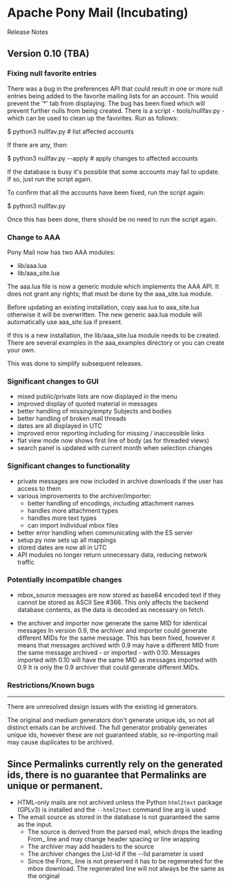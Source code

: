 # Apache Pony Mail (Incubating)

Release Notes

## Version 0.10 (TBA) ##

### Fixing null favorite entries ###

There was a bug in the preferences API that could result in one or more null entries
being added to the favorite mailing lists for an account. This would prevent the '*' tab from displaying.
The bug has been fixed which will prevent further nulls from being created.
There is a script - tools/nullfav.py - which can be used to clean up the favorites.
Run as follows:

$ python3 nullfav.py # list affected accounts

If there are any, then:

$ python3 nullfav.py --apply # apply changes to affected accounts

If the database is busy it's possible that some accounts may fail to update.
If so, just run the script again.

To confirm that all the accounts have been fixed, run the script again:

$ python3 nullfav.py

Once this has been done, there should be no need to run the script again.

### Change to AAA ###

Pony Mail now has two AAA modules:
- lib/aaa.lua
- lib/aaa_site.lua

The aaa.lua file is now a generic module which implements the AAA API.
It does not grant any rights; that must be done by the aaa_site.lua module.

Before updating an existing installation, copy aaa.lua to aaa_site.lua otherwise it will be overwritten.
The new generic aaa.lua module will automatically use aaa_site.lua if present.

If this is a new installation, the lib/aaa_site.lua module needs to be created.
There are several examples in the aaa_examples directory or you can create your own.

This was done to simplify subsequent releases.

### Significant changes to GUI ###

- mixed public/private lists are now displayed in the menu
- improved display of quoted material in messages
- better handling of missing/empty Subjects and bodies
- better handling of broken mail threads
- dates are all displayed in UTC
- improved error reporting including for missing / inaccessible links
- flat view mode now shows first line of body (as for threaded views)
- search panel is updated with current month when selection changes

### Significant changes to functionality ###

- private messages are now included in archive downloads if the user has access to them
- various improvements to the archiver/importer:
  - better handling of encodings, including attachment names
  - handles more attachment types
  - handles more text types
  - can import individual mbox files
- better error handling when communicating with the ES server
- setup.py now sets up all mappings
- stored dates are now all in UTC
- API modules no longer return unnecessary data, reducing network traffic

### Potentially incompatible changes ###

- mbox_source messages are now stored as base64 encoded text if they cannot be stored as ASCII
  See #366. 
  This only affects the backend database contents, as the data is decoded as necessary on fetch.
  
- the archiver and importer now generate the same MID for identical messages
  In version 0.9, the archiver and importer could generate different MIDs for the same message.
  This has been fixed, however it means that messages archived with 0.9 may have a different MID from
  the same message archived - or imported - with 0.10.
  Messages imported with 0.10 will have the same MID as messages imported with 0.9
  It is only the 0.9 archiver that could generate different MIDs.

### Restrictions/Known bugs ###
 
 ------
There are unresolved design issues with the existing id generators.

The original and medium generators don't generate unique ids, so not
all distinct emails can be archived.
The full generator probably generates unique ids, however these are not
guaranteed stable, so re-importing mail may cause duplicates to be archived. 

Since Permalinks currently rely on the generated ids, there is no guarantee
that Permalinks are unique or permanent.
 ------

 - HTML-only mails are not archived unless the Python `html2text` package (GPLv3) is installed and the `--html2text` command line arg is used
 - The email source as stored in the database is not guaranteed the same as the input.
   - The source is derived from the parsed mail, which drops the leading From_ line and may change header spacing or line wrapping
   - The archiver may add headers to the source
   - The archiver changes the List-Id if the --lid parameter is used
   - Since the From_ line is not preserved it has to be regenerated for the mbox download.
     The regenerated line will not always be the same as the original